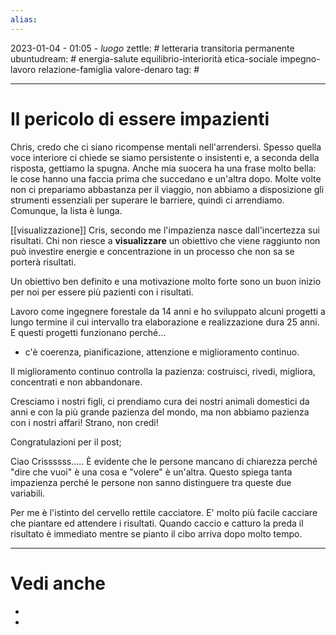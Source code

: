 ```yaml
---
alias: 
---
```

2023-01-04 - 01:05 - *luogo*
zettle: # letteraria transitoria permanente
ubuntudream: # energia-salute equilibrio-interiorità etica-sociale impegno-lavoro relazione-famiglia valore-denaro 
tag: #

---
# Il pericolo di essere impazienti

Chris, credo che ci siano ricompense mentali nell'arrendersi. Spesso quella voce interiore ci chiede se siamo persistente o insistenti e, a seconda della risposta, gettiamo la spugna. Anche mia suocera ha una frase molto bella: le cose hanno una faccia prima che succedano e un'altra dopo. Molte volte non ci prepariamo abbastanza per il viaggio, non abbiamo a disposizione gli strumenti essenziali per superare le barriere, quindi ci arrendiamo. Comunque, la lista è lunga.﻿

  
[[visualizzazione]]
Cris, secondo me l'impazienza nasce dall'incertezza sui risultati. Chi non riesce a **visualizzare** un obiettivo che viene raggiunto non può investire energie e concentrazione in un processo che non sa se porterà risultati.

Un obiettivo ben definito e una motivazione molto forte sono un buon inizio per noi per essere più pazienti con i risultati.

  

Lavoro come ingegnere forestale da 14 anni e ho sviluppato alcuni progetti a lungo termine il cui intervallo tra elaborazione e realizzazione dura 25 anni. E questi progetti funzionano perché...

- c'è coerenza, pianificazione, attenzione e miglioramento continuo.

Il miglioramento continuo controlla la pazienza: costruisci, rivedi, migliora, concentrati e non abbandonare.

Cresciamo i nostri figli, ci prendiamo cura dei nostri animali domestici da anni e con la più grande pazienza del mondo, ma non abbiamo pazienza con i nostri affari! Strano, non credi!

  

Congratulazioni per il post;

  

Ciao Crissssss..... È evidente che le persone mancano di chiarezza perché "dire che vuoi" è una cosa e "volere" è un'altra. Questo spiega tanta impazienza perché le persone non sanno distinguere tra queste due variabili.

  

Per me è l'istinto del cervello rettile cacciatore. E' molto più facile cacciare che piantare ed attendere i risultati. Quando caccio e catturo la preda il risultato è immediato mentre se pianto il cibo arriva dopo molto tempo.


---
# Vedi anche
- 
- 